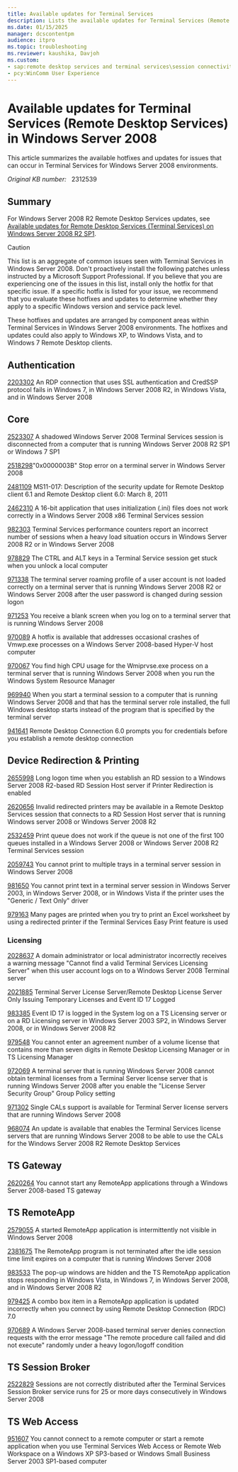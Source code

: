```yaml
---
title: Available updates for Terminal Services
description: Lists the available updates for Terminal Services (Remote Desktop Services) in Windows Server 2008. Arranges the hotfixes and updates by component areas within Terminal Services.
ms.date: 01/15/2025
manager: dcscontentpm
audience: itpro
ms.topic: troubleshooting
ms.reviewer: kaushika, Davjoh
ms.custom:
- sap:remote desktop services and terminal services\session connectivity
- pcy:WinComm User Experience
---
```

# Available updates for Terminal Services (Remote Desktop Services) in Windows Server 2008

This article summarizes the available hotfixes and updates for issues that can occur in Terminal Services for Windows Server 2008 environments.

_Original KB number:_ &nbsp; 2312539

## Summary

For Windows Server 2008 R2 Remote Desktop Services updates, see [Available updates for Remote Desktop Services (Terminal Services) on Windows Server 2008 R2 SP1](remote-desktop-services-updates.md).

> [!CAUTION]
> This list is an aggregate of common issues seen with Terminal Services in Windows Server 2008. Don't proactively install the following patches unless instructed by a Microsoft Support Professional. If you believe that you are experiencing one of the issues in this list, install only the hotfix for that specific issue. If a specific hotfix is listed for your issue, we recommend that you evaluate these hotfixes and updates to determine whether they apply to a specific Windows version and service pack level.

These hotfixes and updates are arranged by component areas within Terminal Services in Windows Server 2008 environments. The hotfixes and updates could also apply to Windows XP, to Windows Vista, and to Windows 7 Remote Desktop clients.

## Authentication

[2203302](https://support.microsoft.com/help/2203302) An RDP connection that uses SSL authentication and CredSSP protocol fails in Windows 7, in Windows Server 2008 R2, in Windows Vista, and in Windows Server 2008

## Core

[2523307](https://support.microsoft.com/help/2523307) A shadowed Windows Server 2008 Terminal Services session is disconnected from a computer that is running Windows Server 2008 R2 SP1 or Windows 7 SP1

[2518298](https://support.microsoft.com/help/2518298)"0x0000003B" Stop error on a terminal server in Windows Server 2008

[2481109](https://support.microsoft.com/help/2481109) MS11-017: Description of the security update for Remote Desktop client 6.1 and Remote Desktop client 6.0: March 8, 2011

[2462310](https://support.microsoft.com/help/2462310) A 16-bit application that uses initialization (.ini) files does not work correctly in a Windows Server 2008 x86 Terminal Services session

[982303](https://support.microsoft.com/help/982303) Terminal Services performance counters report an incorrect number of sessions when a heavy load situation occurs in Windows Server 2008 R2 or in Windows Server 2008

[978829](https://support.microsoft.com/help/978829) The CTRL and ALT keys in a Terminal Service session get stuck when you unlock a local computer

[971338](https://support.microsoft.com/help/971338) The terminal server roaming profile of a user account is not loaded correctly on a terminal server that is running Windows Server 2008 R2 or Windows Server 2008 after the user password is changed during session logon

[971253](https://support.microsoft.com/help/971253) You receive a blank screen when you log on to a terminal server that is running Windows Server 2008

[970089](https://support.microsoft.com/help/970089) A hotfix is available that addresses occasional crashes of Vmwp.exe processes on a Windows Server 2008-based Hyper-V host computer

[970067](https://support.microsoft.com/help/970067) You find high CPU usage for the Wmiprvse.exe process on a terminal server that is running Windows Server 2008 when you run the Windows System Resource Manager

[969940](https://support.microsoft.com/help/969940) When you start a terminal session to a computer that is running Windows Server 2008 and that has the terminal server role installed, the full Windows desktop starts instead of the program that is specified by the terminal server

[941641](https://support.microsoft.com/help/941641) Remote Desktop Connection 6.0 prompts you for credentials before you establish a remote desktop connection

## Device Redirection & Printing

[2655998](https://support.microsoft.com/help/2655998) Long logon time when you establish an RD session to a Windows Server 2008 R2-based RD Session Host server if Printer Redirection is enabled

[2620656](https://support.microsoft.com/help/2620656) Invalid redirected printers may be available in a Remote Desktop Services session that connects to a RD Session Host server that is running Windows server 2008 or Windows Server 2008 R2

[2532459](https://support.microsoft.com/help/2532459) Print queue does not work if the queue is not one of the first 100 queues installed in a Windows Server 2008 or Windows Server 2008 R2 Terminal Services session

[2059743](https://support.microsoft.com/help/2059743) You cannot print to multiple trays in a terminal server session in Windows Server 2008

[981650](https://support.microsoft.com/help/981650) You cannot print text in a terminal server session in Windows Server 2003, in Windows Server 2008, or in Windows Vista if the printer uses the "Generic / Text Only" driver

[979163](https://support.microsoft.com/help/979163) Many pages are printed when you try to print an Excel worksheet by using a redirected printer if the Terminal Services Easy Print feature is used

### Licensing

[2028637](https://support.microsoft.com/help/2028637) A domain administrator or local administrator incorrectly receives a warning message "Cannot find a valid Terminal Services Licensing Server" when this user account logs on to a Windows Server 2008 Terminal server

[2021885](https://support.microsoft.com/help/2021885) Terminal Server License Server/Remote Desktop License Server Only Issuing Temporary Licenses and Event ID 17 Logged

[983385](https://support.microsoft.com/help/983385) Event ID 17 is logged in the System log on a TS Licensing server or on a RD Licensing server in Windows Server 2003 SP2, in Windows Server 2008, or in Windows Server 2008 R2

[979548](https://support.microsoft.com/help/979548) You cannot enter an agreement number of a volume license that contains more than seven digits in Remote Desktop Licensing Manager or in TS Licensing Manager

[972069](https://support.microsoft.com/help/972069) A terminal server that is running Windows Server 2008 cannot obtain terminal licenses from a Terminal Server license server that is running Windows Server 2008 after you enable the "License Server Security Group" Group Policy setting

[971302](https://support.microsoft.com/help/971302) Single CALs support is available for Terminal Server license servers that are running Windows Server 2008

[968074](https://support.microsoft.com/help/968074) An update is available that enables the Terminal Services license servers that are running Windows Server 2008 to be able to use the CALs for the Windows Server 2008 R2 Remote Desktop Services

## TS Gateway

[2620264](https://support.microsoft.com/help/2620264) You cannot start any RemoteApp applications through a Windows Server 2008-based TS gateway

## TS RemoteApp

[2579055](https://support.microsoft.com/help/2579055) A started RemoteApp application is intermittently not visible in Windows Server 2008

[2381675](https://support.microsoft.com/help/2381675) The RemoteApp program is not terminated after the idle session time limit expires on a computer that is running Windows Server 2008

[983533](https://support.microsoft.com/help/983533) The pop-up windows are hidden and the TS RemoteApp application stops responding in Windows Vista, in Windows 7, in Windows Server 2008, and in Windows Server 2008 R2

[979425](https://support.microsoft.com/help/979425) A combo box item in a RemoteApp application is updated incorrectly when you connect by using Remote Desktop Connection (RDC) 7.0

[970689](https://support.microsoft.com/help/970689) A Windows Server 2008-based terminal server denies connection requests with the error message "The remote procedure call failed and did not execute" randomly under a heavy logon/logoff condition

## TS Session Broker

[2522829](https://support.microsoft.com/help/2522829) Sessions are not correctly distributed after the Terminal Services Session Broker service runs for 25 or more days consecutively in Windows Server 2008

## TS Web Access

[951607](cannot-connect-to-remote-computer.md) You cannot connect to a remote computer or start a remote application when you use Terminal Services Web Access or Remote Web Workspace on a Windows XP SP3-based or Windows Small Business Server 2003 SP1-based computer
